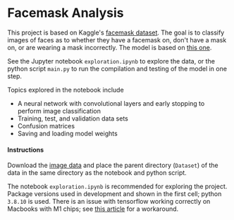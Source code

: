 # Facemask Analysis

This project is based on Kaggle's [facemask dataset](https://www.kaggle.com/vijaykumar1799/face-mask-detection). The goal is to classify images of faces as to whether they have a facemask on, don't have a mask on, or are wearing a mask incorrectly. The model is based on [this one](https://www.kaggle.com/brsdincer/mask-prediction-process-end-to-end).

See the Jupyter notebook `exploration.ipynb` to explore the data, or the python script `main.py` to run the compilation and testing of the model in one step.

Topics explored in the notebook include

- A neural network with convolutional layers and early stopping to perform image classification
- Training, test, and validation data sets
- Confusion matrices
- Saving and loading model weights

#### Instructions

Download the [image data](https://www.kaggle.com/vijaykumar1799/face-mask-detection) and place the parent directory (`Dataset`) of the data in the same directory as the notebook and python script.

The notebook `exploration.ipynb` is recommended for exploring the project. Package versions used in development and shown in the first cell; python `3.8.10` is used. There is an issue with tensorflow working correctly on Macbooks with M1 chips; see [this article](https://towardsdatascience.com/installing-tensorflow-on-the-m1-mac-410bb36b776) for a workaround.